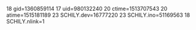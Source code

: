 18 gid=1360859114
17 uid=980132240
20 ctime=1513707543
20 atime=1515181189
23 SCHILY.dev=16777220
23 SCHILY.ino=51169563
18 SCHILY.nlink=1
